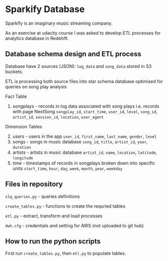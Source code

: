 # Sparkify Database

Sparkify is an imaginary music streaming company. 

As an exercise at udacity course I was asked to develop ETL processes for analytics database in Redshift.

## Database schema design and ETL process
Database have 2 sources (JSON): `log_data` and `song_data` stored in S3 buckets. 

ETL is processing both source files into star schema database optimised for queries on song play analysis

Fact Table

1. songplays - records in log data associated with song plays i.e. records with page NextSong
`songplay_id`, `start_time`, `user_id`, `level`, `song_id`, `artist_id`, `session_id`, `location`, `user_agent`

Dimension Tables

2. users - users in the app
`user_id`, `first_name`, `last_name`, `gender`, `level`
3. songs - songs in music database
`song_id`, `title`, `artist_id`, `year`, `duration`
4. artists - artists in music database
`artist_id`, `name`, `location`, `latitude`, `longitude`
5. time - timestamps of records in songplays broken down into specific units
`start_time`, `hour`, `day`, `week`, `month`, `year`, `weekday`

## Files in repository

`slq_queries.py` - queries definitions

`create_tables.py` - functions to create the requried tables

`etl.py` - extract, transform and load processes

`dwh.cfg` - credentials and setting for AWS (not uploaded to git hub)

## How to run the python scripts

First run `create_tables.py`, then `etl.py` to populate tables.